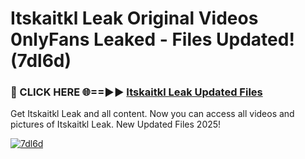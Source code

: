 # Itskaitkl Leak Original Videos 0nlyFans Leaked - Files Updated! (7dl6d)

<h3>🔴 CLICK HERE 🌐==►► <a href="https://tinyurl.com/4seja8ks" rel="nofollow">Itskaitkl Leak Updated Files</a></h3>

Get Itskaitkl Leak and all content. Now you can access all videos and pictures of Itskaitkl Leak. New Updated Files 2025!

[![7dl6d](https://i.imgur.com/EWjZXRe.gif)](https://tinyurl.com/4seja8ks)
